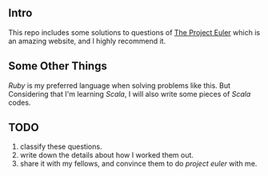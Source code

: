 ## Intro

This repo includes some solutions to questions of [The Project Euler](http://projecteuler.net/) which is an amazing website, and I highly recommend it.

## Some Other Things

*Ruby* is my preferred language when solving problems like this. But Considering that I'm learning *Scala*, I will also write some pieces of *Scala* codes.

## TODO

1. classify these questions.
2. write down the details about how I worked them out.
3. share it with my fellows, and convince them to do *project euler* with me.
